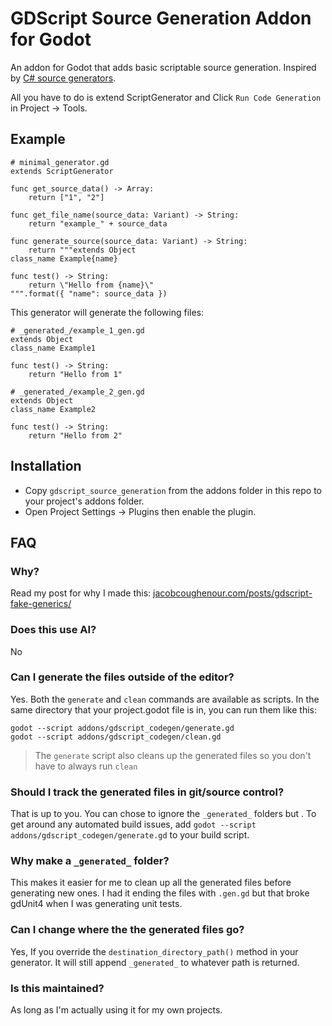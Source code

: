 # GDScript Source Generation Addon for Godot
An addon for Godot that adds basic scriptable source generation. Inspired by [C# source generators](https://devblogs.microsoft.com/dotnet/introducing-c-source-generators/).

All you have to do is extend ScriptGenerator and Click `Run Code Generation` in Project -> Tools.

## Example
```gdscript
# minimal_generator.gd
extends ScriptGenerator

func get_source_data() -> Array:
	return ["1", "2"]

func get_file_name(source_data: Variant) -> String:
	return "example_" + source_data
	
func generate_source(source_data: Variant) -> String:
	return """extends Object
class_name Example{name}

func test() -> String:
	return \"Hello from {name}\"
""".format({ "name": source_data })
```

This generator will generate the following files:

```gdscript
# _generated_/example_1_gen.gd
extends Object
class_name Example1

func test() -> String:
	return "Hello from 1"
```

```gdscript
# _generated_/example_2_gen.gd
extends Object
class_name Example2

func test() -> String:
	return "Hello from 2"
```

## Installation

* Copy `gdscript_source_generation` from the addons folder in this repo to your project's addons folder. 
* Open Project Settings -> Plugins then enable the plugin.

## FAQ

### Why?
Read my post for why I made this: [jacobcoughenour.com/posts/gdscript-fake-generics/](https://jacobcoughenour.com)

### Does this use AI?
No

### Can I generate the files outside of the editor?
Yes. Both the `generate` and `clean` commands are available as scripts. In the same directory that your project.godot file is in, you can run them like this:
```
godot --script addons/gdscript_codegen/generate.gd
godot --script addons/gdscript_codegen/clean.gd
```
> The `generate` script also cleans up the generated files so you don't have to always run `clean`

### Should I track the generated files in git/source control?

That is up to you. You can chose to ignore the `_generated_` folders but . To get around any automated build issues, add `godot --script addons/gdscript_codegen/generate.gd` to your build script.

### Why make a `_generated_` folder?
This makes it easier for me to clean up all the generated files before generating new ones. I had it ending the files with `.gen.gd` but that broke gdUnit4 when I was generating unit tests.

### Can I change where the the generated files go?
Yes, If you override the `destination_directory_path()` method in your generator. It will still append `_generated_` to whatever path is returned.

### Is this maintained?
As long as I'm actually using it for my own projects.
